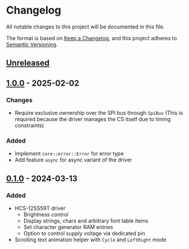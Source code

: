# Changelog

All notable changes to this project will be documented in this file.

The format is based on [Keep a Changelog](https://keepachangelog.com/en/1.1.0/),
and this project adheres to [Semantic Versioning](https://semver.org/spec/v2.0.0.html).

## [Unreleased]

## [1.0.0] - 2025-02-02

### Changes
  - Require exclusive ownership over the SPI bus through `SpiBus`
    (This is required because the driver manages the CS itself due to timing constraints)

### Added
  - Implement `core::error::Error` for error type
  - Add feature `async` for async variant of the driver

## [0.1.0] - 2024-03-13

### Added
  - HCS-12SS59T driver
    - Brightness control
    - Display strings, chars and arbitrary font table items
    - Set character generator RAM entries
    - Option to control supply voltage via dedicated pin
  - Scrolling text animation helper with `Cycle` and `LeftRight` mode

[Unreleased]: https://github.com/embediver/hcs-12ss59t-rs/tree/master
[0.1.0]: https://github.com/embediver/hcs-12ss59t-rs/tree/v0.1.0
[1.0.0]: https://github.com/embediver/hcs-12ss59t-rs/tree/v1.0.0
